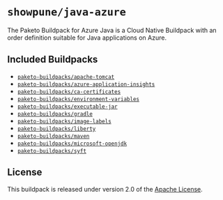 # `showpune/java-azure`

The Paketo Buildpack for Azure Java is a Cloud Native Buildpack with an order definition suitable for Java applications on Azure.

## Included Buildpacks

* [`paketo-buildpacks/apache-tomcat`](https://github.com/paketo-buildpacks/apache-tomcat)
* [`paketo-buildpacks/azure-application-insights`](https://github.com/paketo-buildpacks/azure-application-insights)
* [`paketo-buildpacks/ca-certificates`](https://github.com/paketo-buildpacks/ca-certificates)
* [`paketo-buildpacks/environment-variables`](https://github.com/paketo-buildpacks/environment-variables)
* [`paketo-buildpacks/executable-jar`](https://github.com/paketo-buildpacks/executable-jar)
* [`paketo-buildpacks/gradle`](https://github.com/paketo-buildpacks/gradle)
* [`paketo-buildpacks/image-labels`](https://github.com/paketo-buildpacks/image-labels)
* [`paketo-buildpacks/liberty`](https://github.com/paketo-buildpacks/liberty)
* [`paketo-buildpacks/maven`](https://github.com/paketo-buildpacks/maven)
* [`paketo-buildpacks/microsoft-openjdk`](https://github.com/paketo-buildpacks/microsoft-openjdk)
* [`paketo-buildpacks/syft`](https://github.com/paketo-buildpacks/syft)

## License

This buildpack is released under version 2.0 of the [Apache License][a].

[a]: http://www.apache.org/licenses/LICENSE-2.0
